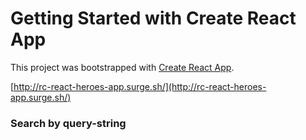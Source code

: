 # Getting Started with Create React App

This project was bootstrapped with [Create React App](https://github.com/facebook/create-react-app).

[http://rc-react-heroes-app.surge.sh/](http://rc-react-heroes-app.surge.sh/)

### Search by query-string
